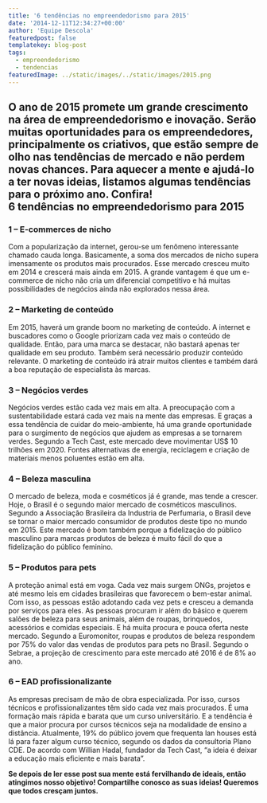 ```yaml
---
title: '6 tendências no empreendedorismo para 2015'
date: '2014-12-11T12:34:27+00:00'
author: 'Equipe Descola'
featuredpost: false
templatekey: blog-post
tags:
  - empreendedorismo
  - tendencias
featuredImage: ../static/images/../static/images/2015.png
---
```


## <div class="form-group">O ano de 2015 promete um grande crescimento na área de empreendedorismo e inovação. Serão muitas oportunidades para os empreendedores, principalmente os criativos, que estão sempre de olho nas tendências de mercado e não perdem novas chances. Para aquecer a mente e ajudá-lo a ter novas ideias, listamos algumas tendências para o próximo ano. Confira!</div><div class="offer-content ng-binding ng-scope">6 tendências no empreendedorismo para 2015

### 1 – E-commerces de nicho

Com a popularização da internet, gerou-se um fenômeno interessante chamado cauda longa. Basicamente, a soma dos mercados de nicho supera imensamente os produtos mais procurados. Esse mercado cresceu muito em 2014 e crescerá mais ainda em 2015. A grande vantagem é que um e-commerce de nicho não cria um diferencial competitivo e há muitas possibilidades de negócios ainda não explorados nessa área.

### 2 – Marketing de conteúdo

Em 2015, haverá um grande boom no marketing de conteúdo. A internet e buscadores como o Google priorizam cada vez mais o conteúdo de qualidade. Então, para uma marca se destacar, não bastará apenas ter qualidade em seu produto. Também será necessário produzir conteúdo relevante. O marketing de conteúdo irá atrair muitos clientes e também dará a boa reputação de especialista às marcas.

### 3 – Negócios verdes

Negócios verdes estão cada vez mais em alta. A preocupação com a sustentabilidade estará cada vez mais na mente das empresas. E graças a essa tendência de cuidar do meio-ambiente, há uma grande oportunidade para o surgimento de negócios que ajudem as empresas a se tornarem verdes. Segundo a Tech Cast, este mercado deve movimentar US$ 10 trilhões em 2020. Fontes alternativas de energia, reciclagem e criação de materiais menos poluentes estão em alta.

### 4 – Beleza masculina

O mercado de beleza, moda e cosméticos já é grande, mas tende a crescer. Hoje, o Brasil é o segundo maior mercado de cosméticos masculinos. Segundo a Associação Brasileira da Industria de Perfumaria, o Brasil deve se tornar o maior mercado consumidor de produtos deste tipo no mundo em 2015. Este mercado é bom também porque a fidelização do público masculino para marcas produtos de beleza é muito fácil do que a fidelização do público feminino.

### 5 – Produtos para pets

A proteção animal está em voga. Cada vez mais surgem ONGs, projetos e até mesmo leis em cidades brasileiras que favorecem o bem-estar animal. Com isso, as pessoas estão adotando cada vez pets e cresceu a demanda por serviços para eles. As pessoas procuram ir além do básico e querem salões de beleza para seus animais, além de roupas, brinquedos, acessórios e comidas especiais. E há muita procura e pouca oferta neste mercado. Segundo a Euromonitor, roupas e produtos de beleza respondem por 75% do valor das vendas de produtos para pets no Brasil. Segundo o Sebrae, a projeção de crescimento para este mercado até 2016 é de 8% ao ano.

### 6 – EAD profissionalizante

As empresas precisam de mão de obra especializada. Por isso, cursos técnicos e profissionalizantes têm sido cada vez mais procurados. É uma formação mais rápida e barata que um curso universitário. E a tendência é que a maior procura por cursos técnicos seja na modalidade de ensino a distância. Atualmente, 19% do público jovem que frequenta lan houses está lá para fazer algum curso técnico, segundo os dados da consultoria Plano CDE. De acordo com Willian Hadal, fundador da Tech Cast, “a ideia é deixar a educação mais eficiente e mais barata”.

**Se depois de ler esse post sua mente está fervilhando de ideais, então atingimos nosso objetivo! Compartilhe conosco as suas ideias! Queremos que todos cresçam juntos.**

</div>
